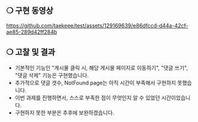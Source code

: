 ## ❍ 구현 동영상
https://github.com/taekeee/test/assets/129169639/e86dfccd-d44a-42cf-ae85-289d42ff284b


## ❍ 고찰 및 결과
- 기본적인 기능인 "게시물 클릭 시, 해당 게시물 페이지로 이동하기", "댓글 쓰기", "댓글 삭제" 기능은 구현했습니다.
- 추가적으로 댓글 갯수, NotFound page는 아직 시간이 부족해서 구현하지 못했습니다.
- 이번 과제를 진행하면서, 스스로 부족한 점이 무엇인지 알 수 있었던 시간이었습니다.
- 구현하지 못한 부분은 추후에 보완하겠습니다.
